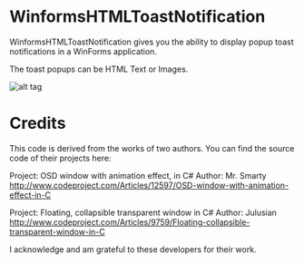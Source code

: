 # WinformsHTMLToastNotification


WinformsHTMLToastNotification gives you the ability to display popup toast notifications in a WinForms application.

The toast popups can be HTML Text or Images.

![alt tag](https://raw.githubusercontent.com/OceanAirdrop/WinformsHTMLToastNotification/master/ToastNotificationOSD/Images/demo.gif)


# Credits

This code is derived from the works of two authors.  You can find the source code of their projects here:

Project: OSD window with animation effect, in C#
Author: Mr. Smarty
http://www.codeproject.com/Articles/12597/OSD-window-with-animation-effect-in-C

Project: Floating, collapsible transparent window in C#
Author: Julusian
http://www.codeproject.com/Articles/9759/Floating-collapsible-transparent-window-in-C

I acknowledge and am grateful to these developers for their work.


